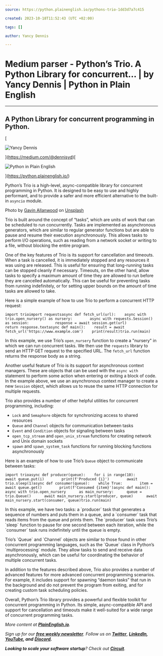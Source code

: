 ```yaml
---
source: https://python.plainenglish.io/pythons-trio-1dd3d7a7c415

created: 2023-10-18T11:52:43 (UTC +02:00)

tags: []

author: Yancy Dennis

---
```

# Medium parser - Python’s Trio. A Python Library for concurrent… | by Yancy Dennis | Python in Plain English
---
## A Python Library for concurrent programming in Python.

[

![Yancy Dennis](https://miro.medium.com/v2/resize:fill:88:88/1*Oh9b3kP25xyBUBuw_4oOOA.jpeg)



](https://medium.com/@dennisyd)[

![Python in Plain English](https://miro.medium.com/v2/resize:fill:48:48/1*VA3oGfprJgj5fRsTjXp6fA@2x.png)



](https://python.plainenglish.io/)

Python’s Trio is a high-level, async-compatible library for concurrent programming in Python. It is designed to be easy to use and highly performant, and to provide a safer and more efficient alternative to the built-in `asyncio` module.

Photo by [Gavin Allanwood](https://unsplash.com/@gavla?utm_source=unsplash&utm_medium=referral&utm_content=creditCopyText) on [Unsplash](https://unsplash.com/s/photos/rabbit?utm_source=unsplash&utm_medium=referral&utm_content=creditCopyText)

Trio is built around the concept of “tasks”, which are units of work that can be scheduled to run concurrently. Tasks are implemented as asynchronous generators, which are similar to regular generator functions but are able to pause and resume their execution asynchronously. This allows tasks to perform I/O operations, such as reading from a network socket or writing to a file, without blocking the entire program.

One of the key features of Trio is its support for cancellation and timeouts. When a task is cancelled, it is immediately stopped and any resources it was using are released. This is useful for ensuring that long-running tasks can be stopped cleanly if necessary. Timeouts, on the other hand, allow tasks to specify a maximum amount of time they are allowed to run before they are cancelled automatically. This can be useful for preventing tasks from running indefinitely, or for setting upper bounds on the amount of time tasks are allowed to take.

Here is a simple example of how to use Trio to perform a concurrent HTTP request:

```
import trioimport requestsasync def fetch_url(url):    async with trio.open_nursery() as nursery:        async with requests.Session() as session:            response = await session.get(url)            return response.textasync def main():    result = await fetch_url('https://www.example.com')    print(result)trio.run(main)
```

In this example, we use Trio’s `open_nursery` function to create a "nursery" in which we can run concurrent tasks. We then use the `requests` library to send an HTTP GET request to the specified URL. The `fetch_url` function returns the response body as a string.

Another useful feature of Trio is its support for asynchronous context managers. These are objects that can be used with the `async with` statement to perform some action when entering or exiting a block of code. In the example above, we use an asynchronous context manager to create a new `Session` object, which allows us to reuse the same HTTP connection for multiple requests.

Trio also provides a number of other helpful utilities for concurrent programming, including:

-   `Lock` and `Semaphore` objects for synchronizing access to shared resources
-   `Queue` and `Channel` objects for communication between tasks
-   `Event` and `Condition` objects for signaling between tasks
-   `open_tcp_stream` and `open_unix_stream` functions for creating network and Unix domain sockets
-   `spawn` and `spawn_system_task` functions for running blocking functions asynchronously

Here is an example of how to use Trio’s `Queue` object to communicate between tasks:

```
import trioasync def producer(queue):    for i in range(10):        await queue.put(i)        print(f'Produced {i}')        await trio.sleep(1)async def consumer(queue):    while True:        item = await queue.get()        print(f'Consumed {item}')async def main():    async with trio.open_nursery      as main_nursery:      queue = trio.Queue()      await main_nursery.start(producer, queue)      await main_nursery.start(consumer, queue)trio.run(main)
```

In this example, we have two tasks: a \`producer\` task that generates a sequence of numbers and puts them in a queue, and a \`consumer\` task that reads items from the queue and prints them. The \`producer\` task uses Trio’s \`sleep\` function to pause for one second between each iteration, while the \`consumer\` task runs indefinitely until the queue is empty.

Trio’s \`Queue\` and \`Channel\` objects are similar to those found in other concurrent programming languages, such as the \`Queue\` class in Python’s \`multiprocessing\` module. They allow tasks to send and receive data asynchronously, which can be useful for coordinating the behavior of multiple concurrent tasks.

In addition to the features described above, Trio also provides a number of advanced features for more advanced concurrent programming scenarios. For example, it includes support for spawning “daemon tasks” that run in the background and do not prevent the program from exiting, and for creating custom task scheduling policies.

Overall, Python’s Trio library provides a powerful and flexible toolkit for concurrent programming in Python. Its simple, async-compatible API and support for cancellation and timeouts make it well-suited for a wide range of concurrent programming tasks.

_More content at_ [**_PlainEnglish.io_**](https://plainenglish.io/)_._

_Sign up for our_ [**_free weekly newsletter_**](http://newsletter.plainenglish.io/)_. Follow us on_ [**_Twitter_**](https://twitter.com/inPlainEngHQ), [**_LinkedIn_**](https://www.linkedin.com/company/inplainenglish/)**_,_** [**_YouTube_**](https://www.youtube.com/channel/UCtipWUghju290NWcn8jhyAw)**_, and_** [**_Discord_**](https://discord.gg/GtDtUAvyhW)**_._**

**_Looking to scale your software startup_**_? Check out_ [**_Circuit_**](https://circuit.ooo/?utm=publication-post-cta)_._
